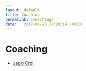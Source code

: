 ```yaml
---
layout: default
title: Coaching
permalink: /coaching/
date:   2017-06-25 17:28:14 +0100
---
```



# Coaching

 <ul>
 		<li><a href="{{ site.baseurl }}/coaching/jago_crol.html">Jago Crol</a></li>
 </ul> 

